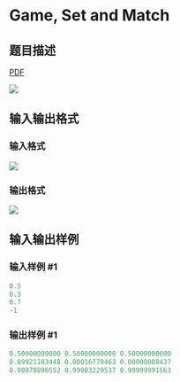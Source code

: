 # Game, Set and Match

## 题目描述

[problemUrl]: https://uva.onlinejudge.org/index.php?option=com_onlinejudge&Itemid=8&category=278&page=show_problem&problem=3813

[PDF](https://uva.onlinejudge.org/external/123/p12391.pdf)

![](https://cdn.luogu.com.cn/upload/vjudge_pic/UVA12391/a9e2f2ab737c5499e37211012359cca256e76983.png)

## 输入输出格式

### 输入格式

![](https://cdn.luogu.com.cn/upload/vjudge_pic/UVA12391/eb35112e4065b1fcc03dffa0ec2c78d6985e401a.png)

### 输出格式

![](https://cdn.luogu.com.cn/upload/vjudge_pic/UVA12391/7e0e3adc29a6dcb93f0ddabfa2295a204f5834d8.png)

## 输入输出样例

### 输入样例 #1

```cpp
0.5
0.3
0.7
-1
```


### 输出样例 #1

```cpp
0.50000000000 0.50000000000 0.50000000000
0.09921103448 0.00016770463 0.00000008437
0.90078896552 0.99983229537 0.99999991563
```


